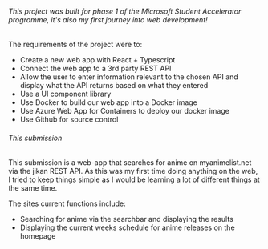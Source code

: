###### This project was built for phase 1 of the Microsoft Student Accelerator programme, it's also my first journey into web development!

The requirements of the project were to: 

- Create a new web app with React + Typescript
- Connect the web app to a 3rd party REST API
- Allow the user to enter information relevant to the chosen API and display what the API returns based on what they entered
- Use a UI component library
- Use Docker to build our web app into a Docker image
- Use Azure Web App for Containers to deploy our docker image
- Use Github for source control

###### This submission

This submission is a web-app that searches for anime on myanimelist.net via the jikan REST API. As this was my first time doing anything on the web, I tried to keep things simple as I would be learning a lot of different things at the same time.

The sites current functions include: 

- Searching for anime via the searchbar and displaying the results
- Displaying the current weeks schedule for anime releases on the homepage
